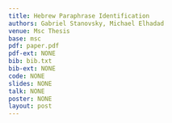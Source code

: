 ```yaml
---
title: Hebrew Paraphrase Identification
authors: Gabriel Stanovsky, Michael Elhadad 
venue: Msc Thesis
base: msc
pdf: paper.pdf
pdf-ext: NONE
bib: bib.txt
bib-ext: NONE
code: NONE
slides: NONE
talk: NONE
poster: NONE
layout: post
---
```

